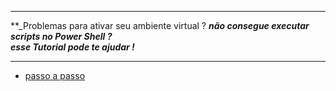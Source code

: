 ---
**_Problemas  para ativar seu ambiente 
virtual ?
**_não consegue executar scripts no Power Shell ?<br>
esse Tutorial pode te ajudar !_**
***


- [passo a passo](PASSO_A_PASSO.md)
